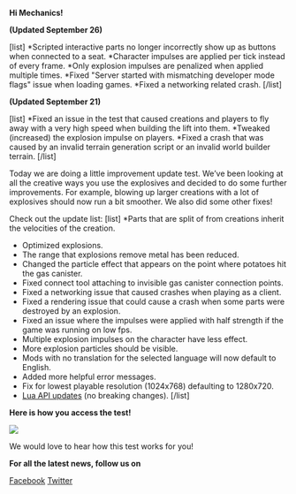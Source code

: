 **Hi Mechanics!**


**(Updated September 26)**

[list]
*Scripted interactive parts no longer incorrectly show up as buttons when connected to a seat.
*Character impulses are applied per tick instead of every frame.
*Only explosion impulses are penalized when applied multiple times.
*Fixed "Server started with mismatching developer mode flags" issue when loading games.
*Fixed a networking related crash.
[/list]

**(Updated September 21)**

[list]
*Fixed an issue in the test that caused creations and players to fly away with a very high speed when building the lift into them.
*Tweaked (increased) the explosion impulse on players.
*Fixed a crash that was caused by an invalid terrain generation script or an invalid world builder terrain.
[/list]

Today we are doing a little improvement update test. 
We’ve been looking at all the creative ways you use the explosives and decided to do some further improvements. 
For example, blowing up larger creations with a lot of explosives should now run a bit smoother.
We also did some other fixes!


Check out the update list:
[list]
*Parts that are split of from creations inherit the velocities of the creation.
* Optimized explosions.
* The range that explosions remove metal has been reduced.
* Changed the particle effect that appears on the point where potatoes hit the gas canister.
* Fixed connect tool attaching to invisible gas canister connection points.
* Fixed a networking issue that caused crashes when playing as a client.
* Fixed a rendering issue that could cause a crash when some parts were destroyed by an explosion.
* Fixed an issue where the impulses were applied with half strength if the game was running on low fps.
* Multiple explosion impulses on the character have less effect.
* More explosion particles should be visible.
* Mods with no translation for the selected language will now default to English.
* Added more helpful error messages.
* Fix for lowest playable resolution (1024x768) defaulting to 1280x720.
* [Lua API updates](http://scrapmechanic.com/api/0.3.2/whats_new.html) (no breaking changes).
[/list]

**Here is how you access the test!**

![](http://i.imgur.com/3RWu68O.png)

We would love to hear how this test works for you!

**For all the latest news, follow us on**

[Facebook](https://www.facebook.com/scrapmechanic/)
[Twitter](https://twitter.com/ScrapMechanic)